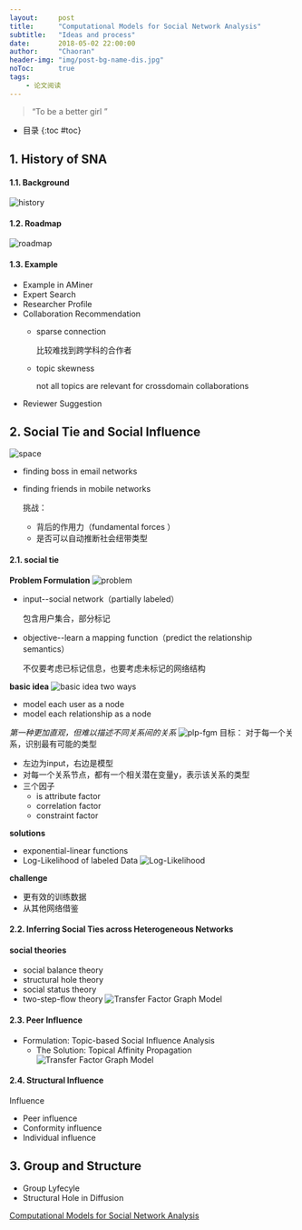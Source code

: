 ```yaml
---
layout:     post
title:      "Computational Models for Social Network Analysis"
subtitle:   "Ideas and process"
date:       2018-05-02 22:00:00
author:     "Chaoran"
header-img: "img/post-bg-name-dis.jpg"
noToc:      true
tags:
    - 论文阅读
---
```


> “To be a better girl ”

* 目录
{:toc #toc}

## 1. History of SNA
#### 1.1. Background
![history](/img/in-post/post-paper-cm-sna/history.png)

#### 1.2. Roadmap
![roadmap](/img/in-post/post-paper-cm-sna/roadmap.png)

#### 1.3. Example
* Example in AMiner
* Expert Search
* Researcher Profile
* Collaboration Recommendation
    - sparse connection

        比较难找到跨学科的合作者
    - topic skewness
    
        not all topics are relevant for crossdomain collaborations
* Reviewer Suggestion

## 2. Social Tie and Social Influence
![space](/img/in-post/post-paper-cm-sna/space.png)
* finding boss in email networks
* finding friends in mobile networks

    挑战：
    - 背后的作用力（fundamental forces ）
    - 是否可以自动推断社会纽带类型

#### 2.1. social tie
**Problem Formulation**
![problem](/img/in-post/post-paper-cm-sna/problem.png)
* input--social network（partially labeled）

    包含用户集合，部分标记
* objective--learn a mapping function（predict the relationship semantics）

    不仅要考虑已标记信息，也要考虑未标记的网络结构

**basic idea**
![basic idea](/img/in-post/post-paper-cm-sna/basic-idea.png)
two ways
* model each user as a node 
* model each relationship as a node 

*第一种更加直观，但难以描述不同关系间的关系*
![plp-fgm](/img/in-post/post-paper-cm-sna/plp-fgm.png)
目标： 对于每一个关系，识别最有可能的类型
* 左边为input，右边是模型
* 对每一个关系节点，都有一个相关潜在变量y，表示该关系的类型
* 三个因子
    - is attribute factor
    - correlation factor
    - constraint factor

**solutions**
* exponential-linear functions
* Log-Likelihood of labeled Data
![Log-Likelihood](/img/in-post/post-paper-cm-sna/log-likelihood.png)

**challenge**
* 更有效的训练数据
* 从其他网络借鉴



#### 2.2. Inferring Social Ties across Heterogeneous Networks
#### social theories
* social balance theory
* structural hole theory
* social status theory
* two-step-flow theory
![Transfer Factor Graph Model](/img/in-post/post-paper-cm-sna/graph-model.png)


#### 2.3. Peer Influence
* Formulation: Topic-based Social Influence Analysis
    - The Solution: Topical Affinity Propagation
![Transfer Factor Graph Model](/img/in-post/post-paper-cm-sna/tfgm.png)

#### 2.4. Structural Influence
Influence
* Peer influence
* Conformity influence
* Individual influence


## 3. Group and Structure
* Group Lyfecyle
* Structural Hole in Diffusion

[Computational Models for Social Network Analysis](http://keg.cs.tsinghua.edu.cn/jietang/www17tutorial-sna.html)
